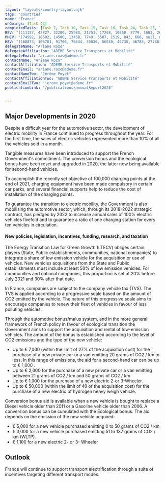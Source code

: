 ```yaml
---
layout: "layouts/country-layout.njk"
tags: "countries"
name: "France"
onGoings: [Task 43]
completedTasks: [Task 7, Task 10, Task 15, Task 16, Task 24, Task 25, Task 26, Task 28, Task 31]
BEV: "[111127, 42827, 32200, 25983, 21751, 17268, 10560, 8779, 5663, 2630, null]"
PHEV: "[74592, 18592, 14500, 13458, 7749, 5587, 1519, 843, 666, null, null]"
HEV: "[168873, 106781, 91700, 76544, 50830, 56030, 42735, 46785, 27730, 13289, null]"
delegateName: "​Ariane Rozo"
delegateAffiliation: "ADEME Service Transports et Mobilité"
delegateEmail: "ariane.rozo@ademe.fr"
contactName: "​Ariane Rozo"
contactAffiliation: "ADEME Service Transports et Mobilité"
contactEmail: "ariane.rozo@ademe.fr"
contactNameTwo: "​​​​​​Jérôme Poyet"
contactAffiliationTwo: "ADEME Service Transports et Mobilité"
contactEmailTwo: "jerome.poyet@ademe.fr"
publicationLink: "/publications/annualReport2020"


---
```

## Major Developments in 2020
Despite a difficult year for the automotive sector, the development of electric mobility in France continued to progress throughout the year. For the first time, the sales of electric vehicles represented more than 10% of all the vehicles sold in a month.  

Tangible measures have been introduced to support the French Government's commitment. The conversion bonus and the ecological bonus have been reset and upgraded in 2020, the latter now being available for second-hand vehicles. 

To accomplish the recently set objective of 100,000 charging points at the end of 2021, charging equipment have been made compulsory in certain car parks, and several financial supports help to reduce the cost of installation of the charging points. 

To guarantee the transition to electric mobility, the Government is also mobilising the automotive sector, which, through its 2018-2022 strategic contract, has pledged by 2022 to increase annual sales of 100% electric vehicles fivefold and to guarantee a ratio of one charging station for every ten vehicles in circulation.   

#### New policies, legislation, incentives, funding, research, and taxation     
The Energy Transition Law for Green Growth (LTECV) obliges certain players (State, Public establishments, communities, national companies) to integrate a share of low emission vehicle for the acquisition or use of vehicles. New vehicles acquisitions from the State and Public establishments must include at least 50% of low emission vehicles. For communities and national companies, this proportion is set at 20% before July 2021 and 30% after that date.    

In France, companies are subject to the company vehicle tax (TVS). The TVS is applied according to a progressive scale based on the amount of CO2 emitted by the vehicle. The nature of this progressive scale aims to encourage companies to renew their fleet of vehicles in favour of less polluting vehicles. 

Through the automotive bonus/malus system, and in the more general framework of French policy in favour of ecological transition the Government aims to support the acquisition and rental of low-emission vehicles. The amount of the bonus is established according to the level of CO2 emissions and the type of the new vehicle: 
- Up to € 7,000 (within the limit of 27% of the acquisition cost) for the purchase of a new private car or a van emitting 20 grams of CO2 / km or less. In this range of emissions, the aid for a second-hand car can be up to € 1,000 .  
- Up to € 2,000 for the purchase of a new private car or a van emitting between 21 grams of CO2 / km and 50 grams of CO2 / km.  
- Up to € 1,000 for the purchase of a new electric 2-or 3-Wheeler. 
- Up to € 50,000 (within the limit of 40 of the acquisition cost) for the purchase of a new electric of hydrogen heavy weigh vehicle. 

Conversion bonus aid is available when a new vehicle is bought to replace a Diesel vehicle older than 2011 or a Gasoline vehicle older than 2006. A conversion bonus can be cumulated with the Ecological bonus. The aid depends on the emission of the new vehicle acquired: 
- € 5,000 for a new vehicle purchased emitting 0 to 50 grams of CO2 / km  
- € 3,000 for a new vehicle purchased emitting 51 to 137 grams of CO2 / km (WLTP). 
- € 1,100 for a new electric 2- or 3- Wheeler 

## Outlook   
France will continue to support transport electrification through a suite of incentives targeting different transport modes.   